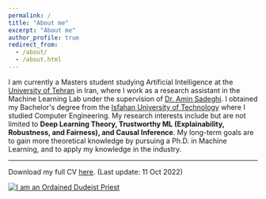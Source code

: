 ```yaml
---
permalink: /
title: "About me"
excerpt: "About me"
author_profile: true
redirect_from: 
  - /about/
  - /about.html
---
```


I am currently a Masters student studying Artificial Intelligence at the [University of Tehran](https://ut.ac.ir/en) in Iran, where I work as a research assistant in the Machine Learning Lab under the supervision of [Dr. Amin Sadeghi](https://scholar.google.com/citations?hl=en&user=Viogmi8AAAAJ&view_op=list_works&sortby=pubdate). I obtained my Bachelor's degree from the [Isfahan University of Technology](http://english.iut.ac.ir/) where I studied Computer Engineering. My research interests include but are not limited to **Deep Learning Theory, Trustworthy ML (Explainability, Robustness, and Fairness), and Causal Inference**. My long-term goals are to gain more theoretical knowledge by pursuing a Ph.D. in Machine Learning, and to apply my knowledge in the industry. 

--------------

Download my full CV [here](../files/CV_yara_m_bahram.pdf). (Last update: 11 Oct 2022)


<a href="https://www.dudeism.com" target="_blank"><img alt="I am an Ordained Dudeist Priest" src="https://www.dudeism.com/Images/Im-an-ordained-dudeist-priest.gif" border="0" title="I am an Ordained Dudeist Priest" /></a>
